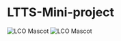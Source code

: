 # LTTS-Mini-project
![LCO Mascot](https://www.code-inspector.com/project/25134/score/svg)
![LCO Mascot](https://www.code-inspector.com/project/25134/status/svg)
